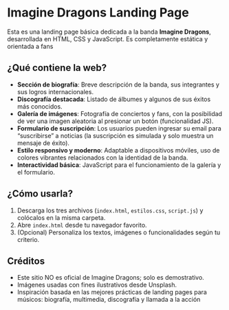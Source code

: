 # Imagine Dragons Landing Page

Esta es una landing page básica dedicada a la banda **Imagine Dragons**, desarrollada en HTML, CSS y JavaScript. Es completamente estática y orientada a fans

## ¿Qué contiene la web?

- **Sección de biografía**: Breve descripción de la banda, sus integrantes y sus logros internacionales.
- **Discografía destacada**: Listado de álbumes y algunos de sus éxitos más conocidos.
- **Galería de imágenes**: Fotografía de conciertos y fans, con la posibilidad de ver una imagen aleatoria al presionar un botón (funcionalidad JS).
- **Formulario de suscripción**: Los usuarios pueden ingresar su email para “suscribirse” a noticias (la suscripción es simulada y solo muestra un mensaje de éxito).
- **Estilo responsivo y moderno**: Adaptable a dispositivos móviles, uso de colores vibrantes relacionados con la identidad de la banda.
- **Interactividad básica**: JavaScript para el funcionamiento de la galería y el formulario.

## ¿Cómo usarla?

1. Descarga los tres archivos (`index.html`, `estilos.css`, `script.js`) y colócalos en la misma carpeta.
2. Abre `index.html` desde tu navegador favorito.
3. (Opcional) Personaliza los textos, imágenes o funcionalidades según tu criterio.

## Créditos

- Este sitio NO es oficial de Imagine Dragons; solo es demostrativo.
- Imágenes usadas con fines ilustrativos desde Unsplash.
- Inspiración basada en las mejores prácticas de landing pages para músicos: biografía, multimedia, discografía y llamada a la acción
